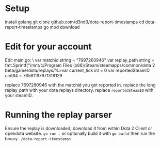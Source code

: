 # Setup
install golang
git clone github.com/d3nd3/dota-report-timestamps
cd dota-report-timestamps
go mod download

# Edit for your account
Edit main.go: \ 
var matchid string = "7697260946"
var replay_path string = fmt.Sprintf("/mnt/c/Program Files (x86)/Steam/steamapps/common/dota 2 beta/game/dota/replays/%>var current_tick int = 0
var reportedSteamID uint64 = 76561197971316129

replace 7697260946 with the matchid you got reported in.
replace the long replay_path with your dota replays directory.
replace `reportedSteamID` with your steamID.

# Running the replay parser
Ensure the replay is downloaded, download it from within Dota 2 Client or opendota website.
`go run .`
or optionally build it with `go build` then run the binary `./dota-report-timestamps`

